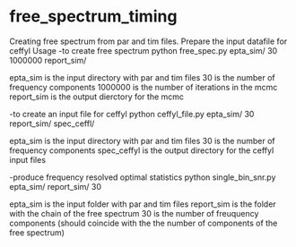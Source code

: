 # free_spectrum_timing
Creating free spectrum from par and tim files. Prepare the input datafile for ceffyl
Usage
-to create free spectrum
python free_spec.py epta_sim/ 30 1000000 report_sim/

epta_sim is the input directory with par and tim files
30 is the number of frequency components
1000000 is the number of iterations in the mcmc
report_sim is the output dierctory for the mcmc

-to create an input file for ceffyl
python ceffyl_file.py epta_sim/ 30 report_sim/ spec_ceffl/

epta_sim is the input directory with par and tim files
30 is the number of frequency components
spec_ceffyl is the output directory for the ceffyl input files

-produce frequency resolved optimal statistics
python single_bin_snr.py epta_sim/ report_sim/ 30

epta_sim is the input folder with par and tim files
report_sim is the folder with the chain of the free spectrum
30 is the number of freuquency components (should coincide with the the number of components of the free spectrum)

